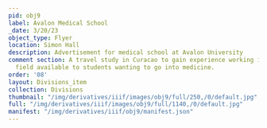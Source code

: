 ```yaml
---
pid: obj9
label: Avalon Medical School
_date: 3/20/23
object_type: Flyer
location: Simon Hall
description: Advertisement for medical school at Avalon University
comment section: A travel study in Curacao to gain experience working in the medical
  field available to students wanting to go into medicine.
order: '08'
layout: Divisions_item
collection: Divisions
thumbnail: "/img/derivatives/iiif/images/obj9/full/250,/0/default.jpg"
full: "/img/derivatives/iiif/images/obj9/full/1140,/0/default.jpg"
manifest: "/img/derivatives/iiif/obj9/manifest.json"
---
```

